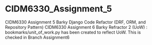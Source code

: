 # CIDM6330_Assignment_5
CIDM6330 Assignment 5 Barky Django Code Refactor (DRF, ORM, and Repository Pattern)
CIDM6330 Assignment 6 Barky Refractor 2 (UoW) : bookmarks/unit_of_work.py has been created to reflect UoW. This is checked in Branch Assignment6
